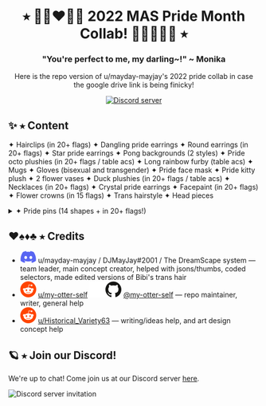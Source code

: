 <h1 align="center">⭑ 🏳️‍🌈❤️🧡💛 2022 MAS Pride Month Collab! 💚💙💜🏳️‍🌈 ⭑</h1>
<h3 align="center">"You're perfect to me, my darling~!" ~ Monika</h3>
<p align="center">Here is the repo  version of u/mayday-mayjay's 2022 pride collab in case the google drive link is being finicky!</p>
<p align="center">
  <a href="https://discord.gg/Tx23rczN8N">
    <img alt="Discord server" src="https://discordapp.com/api/guilds/957814201311694870/widget.png?style=shield">
  </a>
</p>

## ✨ ⭑ Content

✦ Hairclips (in 20+ flags)
✦ Dangling pride earrings
✦ Round earrings (in 20+ flags)
✦ Star pride earrings
✦ Pong backgrounds (2 styles)
✦ Pride octo plushies (in 20+ flags / table acs)
✦ Long rainbow furby (table acs)
✦ Mugs
✦ Gloves (bisexual and transgender)
✦ Pride face mask
✦ Pride kitty plush
✦ 2 flower vases
✦ Duck plushies (in 20+ flags / table acs)
✦ Necklaces (in 20+ flags)
✦ Crystal pride earrings
✦ Facepaint (in 20+ flags)
✦ Flower crowns (in 15 flags)
✦ Trans hairstyle
✦ Head pieces

<details><summary> ✦ Pride pins (14 shapes + in 20+ flags!) </summary> 
  * circle
  * diamond
  * flag
  * heart
  * heart-rainbow
  * hexagon
  * moon
  * moon-rainbow
  * regular rainbow
  * spade
  * spade rainbow
  * star
  * star-rainbow
  * triangle
</details>

## ♥️♠️♦️♣️ ⭑ Credits

  * ![reddit](.github/icons/discord.svg) u/mayday-mayjay / DJMayJay#2001 / The DreamScape system
  — team leader, main concept creator, helped with jsons/thumbs, coded selectors, made edited versions of Bibi's trans hair
  * ![reddit](.github/icons/reddit.svg) [u/my-otter-self](https://reddit.com/u/my-otter-self)
  ![github](.github/icons/github-light.svg#gh-dark-mode-only)![github](.github/icons/github-dark.svg#gh-light-mode-only) [@my-otter-self](https://github.com/my-otter-self)
  — repo maintainer, writer, general help
  * ![reddit](.github/icons/reddit.svg) [u/Historical_Variety63](https://reddit.com/u/Historical_Variety63)
  — writing/ideas help, and art design concept help

## 🪐 ⭑ Join our Discord!

We're up to chat! Come join us at our Discord server [here](https://discord.gg/Tx23rczN8N).

![Discord server invitation](https://discordapp.com/api/guilds/957814201311694870/widget.png?style=banner3)
